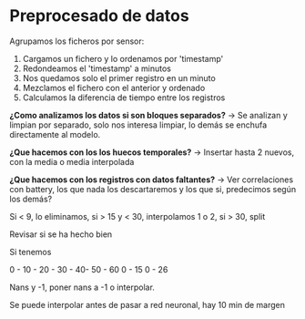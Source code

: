 # Preprocesado de datos

Agrupamos los ficheros por sensor:

1. Cargamos un fichero y lo ordenamos por 'timestamp'
2. Redondeamos el 'timestamp' a minutos
3. Nos quedamos solo el primer registro en un minuto
4. Mezclamos el fichero con el anterior y ordenado
5. Calculamos la diferencia de tiempo entre los registros

**¿Como analizamos los datos si son bloques separados?** -> Se analizan y limpian por separado, solo nos interesa limpiar, lo demás se enchufa directamente al modelo.

**¿Que hacemos con los los huecos temporales?** -> Insertar hasta 2 nuevos, con la media o media interpolada

**¿Que hacemos con los registros con datos faltantes?** -> Ver correlaciones con battery, los que nada los descartaremos y los que si, predecimos según los demás?

Si < 9, lo eliminamos, si > 15 y < 30, interpolamos 1 o 2, si > 30, split

Revisar si se ha hecho bien

Si tenemos

0 - 10 - 20 - 30 - 40- 50 - 60
0 -  15
0 -         26


Nans y -1, poner nans a -1 o interpolar.

Se puede interpolar antes de pasar a red neuronal, hay 10 min de margen